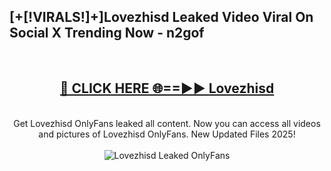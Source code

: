 <h2>[+[!VIRALS!]+]Lovezhisd Leaked Video Viral On Social X Trending Now - n2gof</h2>
<br>
<div align="center">
<h2><a href="https://libra.edu.pl?Lovezhisd" rel="nofollow">🔴 CLICK HERE 🌐==►► Lovezhisd</a></h2>
<br>
Get Lovezhisd OnlyFans leaked all content. Now you can access all videos and pictures of Lovezhisd OnlyFans. New Updated Files 2025!
<br>
<br>
<a href="https://libra.edu.pl?Lovezhisd" rel="nofollow" data-target="animated-image.originalLink"><img src="https://i.ibb.co.com/WyWwxjT/player-gif2.gif" alt="Lovezhisd Leaked OnlyFans" style="max-width: 100%; display: inline-block;" data-target="animated-image.originalImage"></a>
</div>
<br>